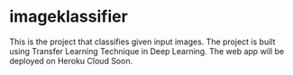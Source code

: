 # imageklassifier
This is the project that classifies given input images. The project is built using Transfer Learning Technique in Deep Learning. The web app will be deployed on Heroku Cloud Soon.
